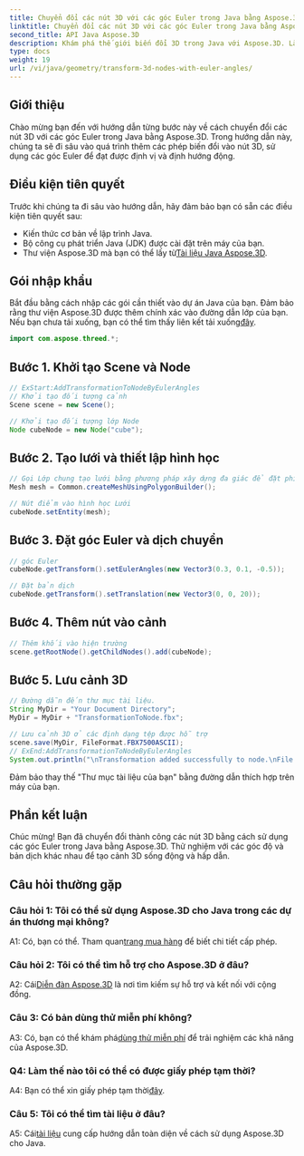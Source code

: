 ```yaml
---
title: Chuyển đổi các nút 3D với các góc Euler trong Java bằng Aspose.3D
linktitle: Chuyển đổi các nút 3D với các góc Euler trong Java bằng Aspose.3D
second_title: API Java Aspose.3D
description: Khám phá thế giới biến đổi 3D trong Java với Aspose.3D. Làm theo hướng dẫn từng bước của chúng tôi để thêm các góc Euler động vào các nút 3D của bạn.
type: docs
weight: 19
url: /vi/java/geometry/transform-3d-nodes-with-euler-angles/
---
```

## Giới thiệu

Chào mừng bạn đến với hướng dẫn từng bước này về cách chuyển đổi các nút 3D với các góc Euler trong Java bằng Aspose.3D. Trong hướng dẫn này, chúng ta sẽ đi sâu vào quá trình thêm các phép biến đổi vào nút 3D, sử dụng các góc Euler để đạt được định vị và định hướng động.

## Điều kiện tiên quyết

Trước khi chúng ta đi sâu vào hướng dẫn, hãy đảm bảo bạn có sẵn các điều kiện tiên quyết sau:

- Kiến thức cơ bản về lập trình Java.
- Bộ công cụ phát triển Java (JDK) được cài đặt trên máy của bạn.
-  Thư viện Aspose.3D mà bạn có thể lấy từ[Tài liệu Java Aspose.3D](https://reference.aspose.com/3d/java/).

## Gói nhập khẩu

 Bắt đầu bằng cách nhập các gói cần thiết vào dự án Java của bạn. Đảm bảo rằng thư viện Aspose.3D được thêm chính xác vào đường dẫn lớp của bạn. Nếu bạn chưa tải xuống, bạn có thể tìm thấy liên kết tải xuống[đây](https://releases.aspose.com/3d/java/).

```java
import com.aspose.threed.*;
```

## Bước 1. Khởi tạo Scene và Node

```java
// ExStart:AddTransformationToNodeByEulerAngles
// Khởi tạo đối tượng cảnh
Scene scene = new Scene();

// Khởi tạo đối tượng lớp Node
Node cubeNode = new Node("cube");
```

## Bước 2. Tạo lưới và thiết lập hình học

```java
// Gọi Lớp chung tạo lưới bằng phương pháp xây dựng đa giác để đặt phiên bản lưới
Mesh mesh = Common.createMeshUsingPolygonBuilder();

// Nút điểm vào hình học Lưới
cubeNode.setEntity(mesh);
```

## Bước 3. Đặt góc Euler và dịch chuyển

```java
// góc Euler
cubeNode.getTransform().setEulerAngles(new Vector3(0.3, 0.1, -0.5));

// Đặt bản dịch
cubeNode.getTransform().setTranslation(new Vector3(0, 0, 20));
```

## Bước 4. Thêm nút vào cảnh

```java
// Thêm khối vào hiện trường
scene.getRootNode().getChildNodes().add(cubeNode);
```

## Bước 5. Lưu cảnh 3D

```java
// Đường dẫn đến thư mục tài liệu.
String MyDir = "Your Document Directory";
MyDir = MyDir + "TransformationToNode.fbx";

// Lưu cảnh 3D ở các định dạng tệp được hỗ trợ
scene.save(MyDir, FileFormat.FBX7500ASCII);
// ExEnd:AddTransformationToNodeByEulerAngles
System.out.println("\nTransformation added successfully to node.\nFile saved at " + MyDir);
```

Đảm bảo thay thế "Thư mục tài liệu của bạn" bằng đường dẫn thích hợp trên máy của bạn.

## Phần kết luận

Chúc mừng! Bạn đã chuyển đổi thành công các nút 3D bằng cách sử dụng các góc Euler trong Java bằng Aspose.3D. Thử nghiệm với các góc độ và bản dịch khác nhau để tạo cảnh 3D sống động và hấp dẫn.

## Câu hỏi thường gặp

### Câu hỏi 1: Tôi có thể sử dụng Aspose.3D cho Java trong các dự án thương mại không?

 A1: Có, bạn có thể. Tham quan[trang mua hàng](https://purchase.aspose.com/buy) để biết chi tiết cấp phép.

### Câu hỏi 2: Tôi có thể tìm hỗ trợ cho Aspose.3D ở đâu?

 A2: Cái[Diễn đàn Aspose.3D](https://forum.aspose.com/c/3d/18) là nơi tìm kiếm sự hỗ trợ và kết nối với cộng đồng.

### Câu 3: Có bản dùng thử miễn phí không?

 A3: Có, bạn có thể khám phá[dùng thử miễn phí](https://releases.aspose.com/) để trải nghiệm các khả năng của Aspose.3D.

### Q4: Làm thế nào tôi có thể có được giấy phép tạm thời?

 A4: Bạn có thể xin giấy phép tạm thời[đây](https://purchase.aspose.com/temporary-license/).

### Câu 5: Tôi có thể tìm tài liệu ở đâu?

 A5: Cái[tài liệu](https://reference.aspose.com/3d/java/) cung cấp hướng dẫn toàn diện về cách sử dụng Aspose.3D cho Java.
